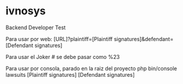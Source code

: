 # ivnosys
Backend Developer Test

Para usar por web:
[URL]?plaintiff=[Plaintiff signatures]&defendant=[Defendant signatures]

Para usar el Joker # se debe pasar como %23


Para usar por consola, parado en la raiz del proyecto
php bin/console lawsuits [Plaintiff signatures] [Defendant signatures]
